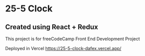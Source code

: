 # 25-5 Clock
## Created using React + Redux
This project is for freeCodeCamp Front End Development Project

Deployed in Vercel
https://25-5-clock-dafex.vercel.app/
